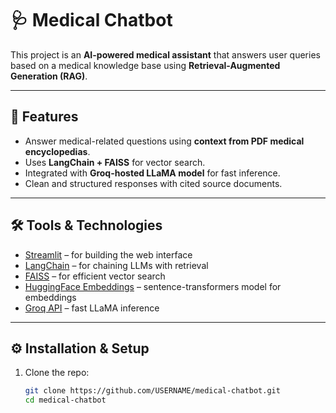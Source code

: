 # 🩺 Medical Chatbot

This project is an **AI-powered medical assistant** that answers user queries based on a medical knowledge base using **Retrieval-Augmented Generation (RAG)**.

---

## 🚀 Features
- Answer medical-related questions using **context from PDF medical encyclopedias**.
- Uses **LangChain + FAISS** for vector search.
- Integrated with **Groq-hosted LLaMA model** for fast inference.
- Clean and structured responses with cited source documents.

---

## 🛠️ Tools & Technologies
- [Streamlit](https://streamlit.io/) – for building the web interface  
- [LangChain](https://www.langchain.com/) – for chaining LLMs with retrieval  
- [FAISS](https://faiss.ai/) – for efficient vector search  
- [HuggingFace Embeddings](https://huggingface.co/) – sentence-transformers model for embeddings  
- [Groq API](https://groq.com/) – fast LLaMA inference  

---

## ⚙️ Installation & Setup
1. Clone the repo:
   ```bash
   git clone https://github.com/USERNAME/medical-chatbot.git
   cd medical-chatbot
